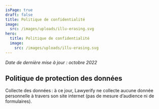 ```yaml
---
isPage: true
draft: false
title: Politique de confidentialité
image:
  src: /images/uploads/illu-erasing.svg
hero:
  title: Politique de confidentialité
  image:
    src: /images/uploads/illu-erasing.svg
---
```

*Date de dernière mise à jour : octobre 2022*

## Politique de protection des données
Collecte des données : à ce jour, Lawyerify ne collecte aucune donnée personnelle à travers son site internet (pas de mesure d’audience ni de formulaires).

